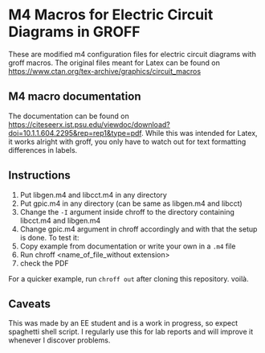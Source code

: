 
# M4 Macros for Electric Circuit Diagrams in GROFF
These are modified m4 configuration files for electric circuit diagrams with groff macros. The original files meant for Latex can be found on https://www.ctan.org/tex-archive/graphics/circuit_macros

## M4 macro documentation
The documentation can be found on https://citeseerx.ist.psu.edu/viewdoc/download?doi=10.1.1.604.2295&rep=rep1&type=pdf. While this was intended for Latex, it works alright with groff, you only have to watch out for text formatting differences in labels.
## Instructions
1. Put libgen.m4 and libcct.m4 in any directory
2. Put gpic.m4 in any directory (can be same as libgen.m4 and libcct)
3. Change the `-I` argument inside chroff to the directory containing libcct.m4 and libgen.m4
4. Change gpic.m4 argument in chroff accordingly
and with that the setup is done. To test it:
1. Copy example from documentation or write your own in a `.m4` file
2. Run chroff <name_of_file_without extension>
3. check the PDF

For a quicker example, run `chroff out` after cloning this repository.
voilà.

## Caveats
This was made by an EE student and is a work in progress, so expect spaghetti shell script. I regularly use this for lab reports and will improve it whenever I discover problems.


